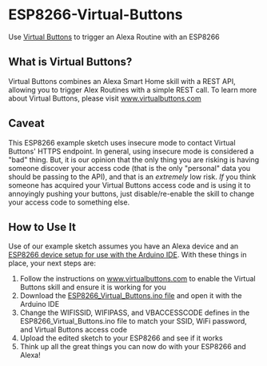 # ESP8266-Virtual-Buttons
Use [Virtual Buttons](https://amzn.to/3fNU09R) to trigger an Alexa Routine with an ESP8266

## What is Virtual Buttons?
Virtual Buttons combines an Alexa Smart Home skill with a REST API, allowing you to trigger Alex Routines with a simple REST call. To learn more about Virtual Buttons, please visit www.virtualbuttons.com

## Caveat
This ESP8266 example sketch uses insecure mode to contact Virtual Buttons' HTTPS endpoint. In general, using insecure mode is considered a "bad" thing. But, it is our opinion that the only thing you are risking is having someone discover your access code (that is the only "personal" data you should be passing to the API), and that is an _extremely_ low risk. _If_ you think someone has acquired your Virtual Buttons access code and is using it to annoyingly pushing your buttons, just disable/re-enable the skill to change your access code to something else.

## How to Use It
Use of our example sketch assumes you have an Alexa device and an [ESP8266 device setup for use with the Arduino IDE](https://randomnerdtutorials.com/installing-esp8266-nodemcu-arduino-ide-2-0/). With these things in place, your next steps are:
1. Follow the instructions on www.virtualbuttons.com to enable the Virtual Buttons skill and ensure it is working for you
1. Download the [ESP8266_Virtual_Buttons.ino file](https://github.com/Thomptronics/ESP8266-Virtual-Buttons/blob/master/ESP8266_Virtual_Buttons.ino) and open it with the Arduino IDE
1. Change the WIFISSID, WIFIPASS, and VBACCESSCODE defines in the ESP8266_Virtual_Buttons.ino file to match your SSID, WiFi password, and Virtual Buttons access code
1. Upload the edited sketch to your ESP8266 and see if it works
1. Think up all the great things you can now do with your ESP8266 and Alexa!
